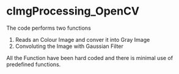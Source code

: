 # cImgProcessing_OpenCV

The code performs two functions 
1. Reads an Colour Image and conver it into Gray Image
2. Convoluting the Image with Gaussian Filter

All the Function have been hard coded and there is minimal use of predefined functions. 

